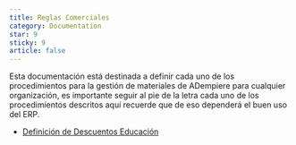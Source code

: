 ```yaml
---
title: Reglas Comerciales
category: Documentation
star: 9
sticky: 9
article: false
---
```


Esta documentación está destinada a definir cada uno de los procedimientos para la gestión de materiales de ADempiere para cualquier organización, es importante seguir al pie de la letra cada uno de los procedimientos descritos aquí recuerde que de eso dependerá el buen uso del ERP.

- [Definición de Descuentos Educación](discount-definitrion-education)